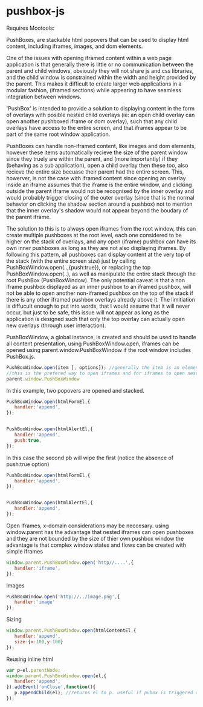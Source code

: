 pushbox-js
==========
Requires Mootools:

PushBoxes, are stackable html popovers that can be used to display html content, including iframes, images, and dom elements.

One of the issues with opening iframed content within a web page application is that generally there is little or no communication between the parent and child windows, obviously they will not share js and css libraries, and the child window
is constrained within the width and height provided by the parent. This makes it difficult to create larger web applications
in a modular fashion, (iframed sections) while appearing to have seamless integration between windows.

'PushBox' is intended to provide a solution to displaying content in the form of overlays with posible nested child overlays (ie: an open child overlay can open another pushboxed iframe or dom overlay), such that any child overlays have access to the entire screen, and that iframes appear to be part of the same root window application. 

PushBoxes can handle non-iframed content, like images and dom elements, however these items automatically recieve the 
size of the parent window since they truely are within the parent, and (more importantly) if they (behaving as a sub application), open a child overlay then these too, also recieve the entire size becuase their parent had the entire screen. This, howerver, is not the case with iframed content since opening an overlay inside an iframe assumes that the iframe is the entire window, and clicking outside the parent iframe would not be recognised by the inner overlay and would probably trigger
closing of the outer overlay (since that is the normal behavior on clicking the shadow section around a pushbox) not to mention
that the inner overlay's shadow would not appear beyond the boudary of the parent iframe.

The solution to this is to always open iframes from the root window, this can create multiple pushboxes at the root level, 
each one considered to be higher on the stack of overlays, and any open (iframe) pushbox can have its own inner pushboxes 
as long as they are not also displaying iframes. By following this pattern, all pushboxes can display content at the very top of the stack (with the entire screen size) just by calling PushBoxWindow.open(..,{push:true}), or replacing the top PushBoxWindow.open(..), as well as manipulate the entire stack through the root PushBox (PushBoxWindow). The only potential caveat is that a non iframe pushbox displayed as an inner pushbox to an iframed pushbox, will not be able to open another non-iframed pushbox on the top of the stack if there is any other iframed pushbox overlays already above it. The limitiation is diffucult enough to put into words, that I would assume that it will never occur, but just to be safe, this issue will not appear as long as the application is designed such that only the top overlay can actually open new overlays (through user interaction).




PushBoxWindow, a global instance, is created and should be used to handle all content presentation, using PushBoxWindow.open, 
iframes can be opened using parent.window.PushBoxWindow if the root window includes PushBox.js. 



```js
PushBoxWindow.open(item [, options]); //generally the item is an element or string url
//this is the prefered way to open iframes and for iframes to open nested pushboxes
parent.window.PushBoxWindow 

```

In this example, two popovers are opened and stacked. 

```js
PushBoxWindow.open(htmlFormEl,{
   handler:'append',
});


PushBoxWindow.open(htmlAlertEl,{
   handler:'append',
   push:true,
});

```


In this case the second pb will wipe the first (notice the absence of push:true option)

```js
PushBoxWindow.open(htmlFormEl,{
   handler:'append',
});


PushBoxWindow.open(htmlAlertEl,{
   handler:'append',
});

```

Open Iframes, x-domain considerations may be neccesary. using window.parent has the advantage that nested iframes
can open pushboxes and they are not bounded by the size of thier own pushbox window the advantage is that 
complex window states and flows can be created with simple iframes

```js
window.parent.PushBoxWindow.open('http//....',{
   handler:'iframe',
});
```


Images

```js
PushBoxWindow.open('http://../image.png',{
   handler:'image'
});
```

Sizing

```js
window.parent.PushBoxWindow.open(htmlContentEl,{
   handler:'append',
   size:{x:100,y:100}
});
```

Reusing inline html

```js
var p=el.parentNode;
window.parent.PushBoxWindow.open(el,{
   handler:'append',
}).addEvent('onClose',function(){
   p.appendChild(el); //returns el to p. useful if pubox is triggered on some reocurring event
});
```

